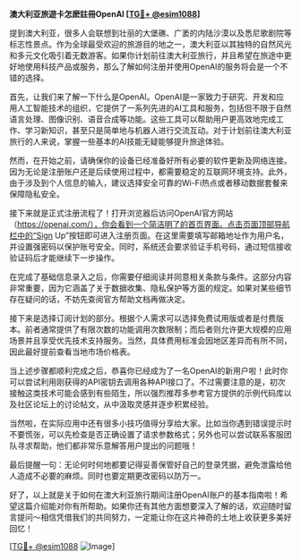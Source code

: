 **澳大利亚旅遊卡怎麽註冊OpenAI [[TG💪+ @esim1088](https://t.me/s/esim1088)]**

提到澳大利亚，很多人会联想到壮丽的大堡礁、广袤的内陆沙漠以及悉尼歌剧院等标志性景点。作为全球最受欢迎的旅游目的地之一，澳大利亚以其独特的自然风光和多元文化吸引着无数游客。如果你计划前往澳大利亚旅行，并且希望在旅途中更好地使用科技产品或服务，那么了解如何注册并使用OpenAI的服务将会是一个不错的选择。

首先，让我们来了解一下什么是OpenAI。OpenAI是一家致力于研究、开发和应用人工智能技术的组织，它提供了一系列先进的AI工具和服务，包括但不限于自然语言处理、图像识别、语音合成等功能。这些工具可以帮助用户更高效地完成工作、学习新知识，甚至只是简单地与机器人进行交流互动。对于计划前往澳大利亚旅行的人来说，掌握一些基本的AI技能无疑能够提升旅途体验。

然而，在开始之前，请确保你的设备已经准备好所有必要的软件更新及网络连接。因为无论是注册账户还是后续使用过程中，都需要稳定的互联网环境支持。此外，由于涉及到个人信息的输入，建议选择安全可靠的Wi-Fi热点或者移动数据套餐来保障隐私安全。

接下来就是正式注册流程了！打开浏览器后访问OpenAI官方网站（https://openai.com/），你会看到一个简洁明了的首页界面。点击页面顶部导航栏中的“Sign Up”按钮即可进入注册页面。在这里需要填写邮箱地址作为用户名，并设置强密码以保护账号安全。同时，系统还会要求验证手机号码，通过短信接收验证码后才能继续下一步操作。

在完成了基础信息录入之后，你需要仔细阅读并同意相关条款与条件。这部分内容非常重要，因为它涵盖了关于数据收集、隐私保护等方面的规定。如果对某些细节存在疑问的话，不妨先查阅官方帮助文档再做决定。

接下来是选择订阅计划的部分。根据个人需求可以选择免费试用版或者是付费版本。前者通常提供了有限次数的功能调用次数限制；而后者则允许更大规模的应用场景并且享受优先技术支持服务。当然，具体费用标准会因地区差异而有所不同，因此最好提前查看当地市场价格表。

当上述步骤都顺利完成之后，恭喜你已经成为了一名OpenAI的新用户啦！此时你可以尝试利用刚获得的API密钥去调用各种API接口了。不过需要注意的是，初次接触这类技术可能会感到有些陌生，所以强烈推荐多参考官方提供的示例代码库以及社区论坛上的讨论帖文，从中汲取灵感并逐步积累经验。

当然啦，在实际应用中还有很多小技巧值得分享给大家。比如当你遇到错误提示时不要慌张，可以先检查是否正确设置了请求参数格式；另外也可以尝试联系客服团队寻求帮助，他们都非常乐意解答用户提出的问题哦！

最后提醒一句：无论何时何地都要记得妥善保管好自己的登录凭据，避免泄露给他人造成不必要的麻烦。同时也要定期更改密码以防万一。

好了，以上就是关于如何在澳大利亚旅行期间注册OpenAI账户的基本指南啦！希望这篇介绍能对你有所帮助。如果你还有其他方面想要深入了解的话，欢迎随时留言提问～相信凭借我们的共同努力，一定能让你在这片神奇的土地上收获更多美好回忆！

[[TG💪+ @esim1088](https://t.me/s/esim1088) ![Image](https://i.postimg.cc/4NQfJmqS/Snipaste-2025-05-13-00-14-12.png)]